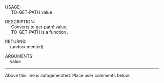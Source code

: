 USAGE:  
&nbsp;&nbsp;&nbsp;&nbsp;&nbsp;TO-GET-PATH&nbsp;value&nbsp;  
  
DESCRIPTION:  
&nbsp;&nbsp;&nbsp;&nbsp;&nbsp;Converts&nbsp;to&nbsp;get-path!&nbsp;value.  
&nbsp;&nbsp;&nbsp;&nbsp;&nbsp;TO-GET-PATH&nbsp;is&nbsp;a&nbsp;function&nbsp;.  
  
RETURNS:  
&nbsp;&nbsp;&nbsp;&nbsp;(undocumented)  
  
ARGUMENTS:  
&nbsp;&nbsp;&nbsp;&nbsp;value  
___
Above this line is autogenerated. Place user comments below.